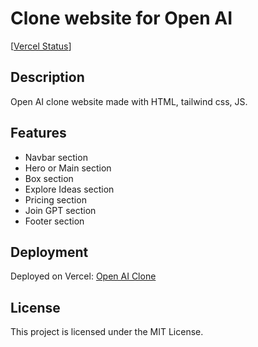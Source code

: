 # Clone website for Open AI

[[Vercel Status](https://vercel.com/fahad-x/open-ai-clone/7nxVWN7yPpdgtwnQdiXcoiAksioo)]

## Description

Open AI clone website made with HTML, tailwind css, JS.

## Features

- Navbar section
- Hero or Main section
- Box section
- Explore Ideas section
- Pricing section
- Join GPT section
- Footer section

## Deployment

Deployed on Vercel: [Open AI Clone](https://open-ai-clone-mauve.vercel.app/)

## License

This project is licensed under the MIT License.
